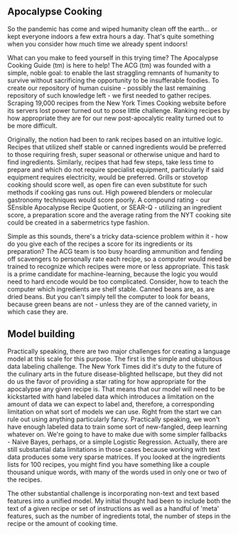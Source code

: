 ## Apocalypse Cooking


So the pandemic has come and wiped humanity clean off the earth... or kept everyone indoors a few extra hours a day. That's quite something when you consider how much time we already spent indoors!

What can you make to feed yourself in this trying time? The Apocalypse Cooking Guide (tm) is here to help! The ACG (tm) was founded with a simple, noble goal: to enable the last straggling remnants of humanity to survive without sacrificing the opportunity to be insufferable foodies. To create our repository of human cuisine - possibly the last remaining repository of such knowledge left - we first needed to gather recipes. Scraping 19,000 recipes from the New York Times Cooking website before its servers lost power turned out to pose little challenge. Ranking recipes by how appropriate they are for our new post-apocalytic reality turned out to be more difficult.

Originally, the notion had been to rank recipes based on an intuitive logic. Recipes that utilized shelf stable or canned ingredients would be preferred to those requiring fresh, super seasonal or otherwise unique and hard to find ingredients. Similarly, recipes that had few steps, take less time to prepare and which do not require specialist equipment, particularly if said equipment requires electricity, would be preferred. Grills or stovetop cooking should score well, as open fire can even substitute for such methods if cooking gas runs out. High powered blenders or molecular gastronomy techniques would score poorly. A compound rating - our SEnsible Apocalypse Recipe Quotient, or SEAR-Q - utilizing an ingredient score, a preparation score and the average rating from the NYT cooking site could be created in a sabermetrics type fashion.

Simple as this sounds, there's a tricky data-science problem within it - how do you give each of the recipes a score for its ingredients or its preparation? The ACG team is too busy hoarding ammunition and fending off scavengers to personally rate each recipe, so a computer would need be trained to recognize which recipes were more or less appropriate. This task is a prime candidate for machine-learning, because the logic you would need to hard encode would be too complicated. Consider, how to teach the computer which ingredients are shelf stable. Canned beans are, as are dried beans. But you can't simply tell the computer to look for beans, because green beans are not - unless they are of the canned variety, in which case they are.

## Model building
Practically speaking, there are two major challenges for creating a language model at this scale for this purpose. The first is the simple and ubiquitous data labeling challenge. The New York Times did it's duty to the future of the culinary arts in the future disease-blighted hellscape, but they did not do us the favor of providing a star rating for how appropriate for the apocalypse any given recipe is. That means that our model will need to be kickstarted with hand labeled data which introduces a limitation on the amount of data we can expect to label and, therefore, a corresponding limitation on what sort of models we can use. Right from the start we can rule out using anything particularly fancy. Practically speaking, we won't have enough labeled data to train some sort of new-fangled, deep learning whatever on. We're going to have to make due with some simpler fallbacks - Naive Bayes, perhaps, or a simple Logistic Regression. Actually, there are still substantial data limitations in those cases because working with text data produces some very sparse matrices. If you looked at the ingredients lists for 100 recipes, you might find you have something like a couple thousand unique words, with many of the words used in only one or two of the recipes.

The other substantial challenge is incorporating non-text and text based features into a unified model. My initial thought had been to include both the text of a given recipe or set of instructions as well as a handful of 'meta' features, such as the number of ingredients total, the number of steps in the recipe or the amount of cooking time.
